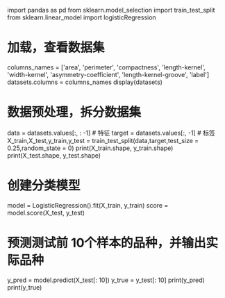 import pandas as pd 
from sklearn.model_selection import train_test_split
from sklearn.linear_model import logisticRegression

# 加载，查看数据集
columns_names = ['area', 'perimeter', 'compactness', 'length-kernel', 'width-kernel', 'asymmetry-coefficient', 'length-kernel-groove', 'label']
datasets.columns = columns_names
display(datasets)

# 数据预处理，拆分数据集
data = datasets.values[:, : -1] # 特征
target = datasets.values[:, -1] # 标签
X_train,X_test,y_train,y_test = train_test_split(data,target,test_size = 0.25,random_state = 0)
print(X_train.shape, y_train.shape)
print(X_test.shape, y_test.shape)

# 创建分类模型
model = LogisticRegression().fit(X_train, y_train)
score = model.score(X_test, y_test)

# 预测测试前 10个样本的品种，并输出实际品种
y_pred = model.predict(X_test[: 10])
y_true = y_test[: 10]
print(y_pred)
print(y_true)